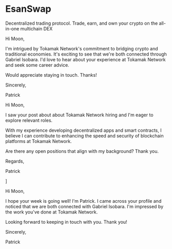 # EsanSwap

Decentralized trading protocol. Trade, earn, and own your crypto on the all-in-one multichain DEX

Hi Moon,

I'm intrigued by Tokamak Network's commitment to bridging crypto and traditional economies. It's exciting to see that we're both connected through Gabriel Isobara. I'd love to hear about your experience at Tokamak Network and seek some career advice.

Would appreciate staying in touch. Thanks!

Sincerely,

Patrick

Hi Moon,

I saw your post about about Tokamak Network hiring and I'm eager to explore relevant roles.

With my experience developing decentralized apps and smart contracts, I believe I can contribute to enhancing the speed and security of blockchain platforms at Tokamak Network.

Are there any open positions that align with my background? Thank you.

Regards,

Patrick

]

Hi Moon,

I hope your week is going well! I'm Patrick. I came across your profile and noticed that we are both connected with Gabriel Isobara. I'm impressed by the work you've done at Tokamak Network.

Looking forward to keeping in touch with you. Thank you!

Sincerely,

Patrick
